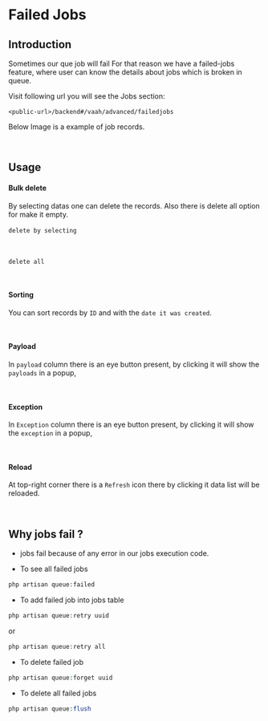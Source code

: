 # Failed Jobs

## Introduction

Sometimes our que job will fail For that reason we have a failed-jobs feature, where user can know the details about jobs which is broken in queue.

Visit following url you will see the Jobs section:

```http request
<public-url>/backend#/vaah/advanced/failedjobs
```

Below Image is a example of job records.

<img :src="/images/failedjobs-1.png">

## Usage

#### Bulk delete

By selecting datas one can delete the records. Also there is delete all option for make it empty.

```delete by selecting```

<img :src="/images/failedjobs-2.png">

```delete all```

<img :src="/images/failedjobs-3.png">

#### Sorting
You can sort records by `ID` and with the `date it was created`.

<img :src="/images/failedjobs-4.png">

#### Payload
In `payload` column there is an eye button present, by clicking it will show the `payloads` in a popup,

<img :src="/images/failedjobs-5.png">

#### Exception
In `Exception` column there is an eye button present, by clicking it will show the `exception` in a popup,

<img :src="/images/failedjobs-6.png">

#### Reload
At top-right corner there is a `Refresh` icon there by clicking it data list will be reloaded.

<img :src="/images/failedjobs-7.png">

## Why jobs fail ?

- jobs fail because of any error in our jobs execution code.

- To see all failed jobs
```php
php artisan queue:failed
```
- To add failed job into jobs table
```php
php artisan queue:retry uuid
``` 
or 
```php
php artisan queue:retry all
```
- To delete failed job 
```php
php artisan queue:forget uuid
```
- To delete all failed jobs 
```php
php artisan queue:flush
```
